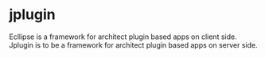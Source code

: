 # jplugin
Ecllipse is a framework for architect plugin based apps on client side.
Jplugin is to be a framework for architect plugin based apps on server side.
